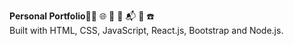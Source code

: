**Personal Portfolio**👩‍💻
🌐 🚀
📧 📬
📱 ☎️
<br>
Built with HTML, CSS, JavaScript, React.js, Bootstrap and Node.js.
